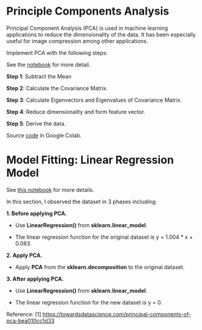 # Principle Components Analysis

Principal Component Analysis (PCA) is used in machine learning applications to reduce the dimensionality of the data. It has been especially useful for image compression among other applications.

Implement PCA with the following steps:

See the [notebook](https://github.com/lephanthutra/PCA-Principle-Components-Analysis/blob/main/PCA_G2.ipynb) for more detail.

**Step 1**: Subtract the Mean

**Step 2**: Calculate the Covariance Matrix.

**Step 3**: Calculate Eigenvectors and Eigenvalues of Covariance Matrix.

**Step 4**: Reduce dimensionality and form feature vector.

**Step 5**: Derive the data.

Source [code](https://colab.research.google.com/drive/12sVqKaYb3WKdFe1yf91TYuwUv6j-5rmJ) in Google Colab.

# Model Fitting: Linear Regression Model

See [this notebook](https://github.com/lephanthutra/PCA-Principle-Components-Analysis/blob/main/Model_Fitting.ipynb) for more details.

In this section, I observed the dataset in 3 phases including:

**1. Before applying PCA.**

- Use **LinearRegression()** from **sklearn.linear_model**.

- The linear regression function for the original dataset is y = 1.004 * x + 0.083.

**2. Apply PCA.**

- Apply **PCA** from the **sklearn.decomposition** to the original dataset.

**3. After applying PCA.**

- Use **LinearRegression()** from **sklearn.linear_model**.

- The linear regression function for the new dataset is y = 0.



Reference: 
[1] https://towardsdatascience.com/principal-components-of-pca-bea010cc1d33
